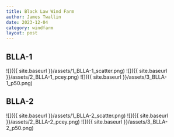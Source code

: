 ```yaml
---
title: Black Law Wind Farm
author: James Twallin
date: 2023-12-04
category: windfarm
layout: post
---
```

BLLA-1
-------------
![]({{ site.baseurl }}/assets/1_BLLA-1_scatter.png)
![]({{ site.baseurl }}/assets/2_BLLA-1_pcey.png)
![]({{ site.baseurl }}/assets/3_BLLA-1_p50.png)

BLLA-2
-------------
![]({{ site.baseurl }}/assets/1_BLLA-2_scatter.png)
![]({{ site.baseurl }}/assets/2_BLLA-2_pcey.png)
![]({{ site.baseurl }}/assets/3_BLLA-2_p50.png)

